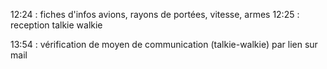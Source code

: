 12:24 : fiches d'infos avions, rayons de portées, vitesse, armes
12:25 : reception talkie walkie

13:54 : vérification de moyen de communication (talkie-walkie) par lien sur mail
